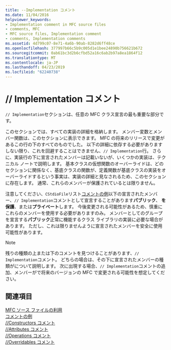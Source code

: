 ```yaml
---
title: --Implementation コメント
ms.date: 11/04/2016
helpviewer_keywords:
- Implementation comment in MFC source files
- comments, MFC
- MFC source files, Implementation comment
- comments, Implementation comments
ms.assetid: 4d799c07-8e71-4a6b-90ab-8282d6ff48ce
ms.openlocfilehash: 377997b66c5b9c005d1e1bee24890b756621b672
ms.sourcegitcommit: 0ab61bc3d2b6cfbd52a16c6ab2b97a8ea1864f12
ms.translationtype: MT
ms.contentlocale: ja-JP
ms.lasthandoff: 04/23/2019
ms.locfileid: "62240738"
---
```

# <a name="-implementation-comment"></a>// Implementation コメント

`// Implementation`セクションは、任意の MFC クラス宣言の最も重要な部分です。

このセクションでは、すべての実装の詳細を格納します。 メンバー変数とメンバー関数は、このセクションに表示できます。 MFC の将来のリリースで変更があるこの行の下のすべてのものでした。 以下の詳細に依存する必要がありますしない限り、これを回避することはできません、`// Implementation`行。 さらに、実装行の下に宣言されたメンバーは記載いないが、いくつかの実装は、テクニカル ノートで説明します。 基本クラスの仮想関数のオーバーライドは、どのセクションに関係なく、基底クラスの関数が、定義関数が基底クラスの実装をオーバーライドするという事実は、実装の詳細と見なされるため、このセクションに存在します。 通常、これらのメンバーが保護されているとは限りません。

注意してください、`CStdioFile`リスト[コメントの例](../mfc/an-example-of-the-comments.md)以下の宣言されたメンバー、`// Implementation`コメントとして宣言することがあります**パブリック**、 **を保護**、または**プライベート**します。 今後変更される可能性があるため、慎重にこれらのメンバーを使用する必要がありますのみ。 メンバーとしてのグループを宣言する**パブリック**正常に機能するクラス ライブラリの実装に必要な場合があります。 ただし、これは限りませんように宣言されたメンバーを安全に使用可能性があります。

> [!NOTE]
>  残りの種類の上または下のコメントを見つけることがあります、`// Implementation`コメント。 どちらの場合は、その下に宣言されたメンバーの種類がについて説明します。 次に出現する場合、`// Implementation`コメントの追加、メンバーがで将来のバージョンの MFC で変更される可能性を想定してください。

## <a name="see-also"></a>関連項目

[MFC ソース ファイルの利用](../mfc/using-the-mfc-source-files.md)<br/>
[コメントの例](../mfc/an-example-of-the-comments.md)<br/>
[//Constructors コメント](../mfc/decrement-constructors-comment.md)<br/>
[//Attributes コメント](../mfc/decrement-attributes-comment.md)<br/>
[//Operations コメント](../mfc/decrement-operations-comment.md)<br/>
[//Overridables コメント](../mfc/decrement-overridables-comment.md)
